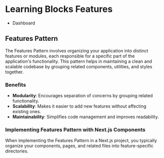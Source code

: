 # Learning Blocks Features

- Dashboard

## Features Pattern

The Features Pattern involves organizing your application into distinct features or modules, each responsible for a
specific part of the application's functionality. This pattern helps in maintaining a clean and scalable codebase by
grouping related components, utilities, and styles together.

### Benefits

- **Modularity**: Encourages separation of concerns by grouping related functionality.
- **Scalability**: Makes it easier to add new features without affecting existing ones.
- **Maintainability**: Simplifies code management and improves readability.

### Implementing Features Pattern with Next.js Components

When implementing the Features Pattern in a Next.js project, you typically organize your components, pages, and related
files into feature-specific directories.

